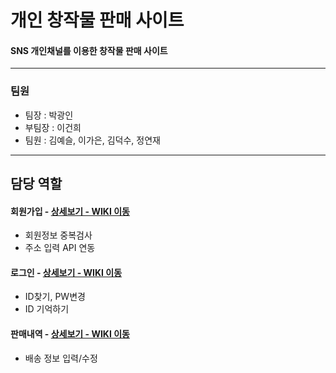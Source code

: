 # 개인 창작물 판매 사이트

#### SNS 개인채널를 이용한 창작물 판매 사이트

-------------------------------------------

### 팀원
 - 팀장 : 박광인
 - 부팀장 : 이건희
 - 팀원 : 김예슬, 이가은, 김덕수, 정연재

-------------------------------------------

## 담당 역할
#### 회원가입 - <a href="https://github.com/decoy8080/pandang/wiki/%ED%9A%8C%EC%9B%90%EA%B0%80%EC%9E%85" >상세보기 - WIKI 이동</a>
- 회원정보 중복검사
- 주소 입력 API 연동

#### 로그인 - <a href="https://github.com/decoy8080/pandang/wiki/%EB%A1%9C%EA%B7%B8%EC%9D%B8---ID%EC%B0%BE%EA%B8%B0---PW%EB%B3%80%EA%B2%BD" >상세보기 - WIKI 이동</a>
- ID찾기, PW변경
- ID 기억하기

#### 판매내역 - <a href="https://github.com/decoy8080/pandang/wiki/%ED%8C%90%EB%A7%A4%EB%82%B4%EC%97%AD" >상세보기 - WIKI 이동</a>
- 배송 정보 입력/수정
